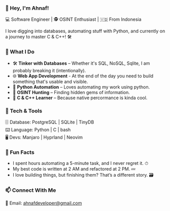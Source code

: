### 👋 Hey, I'm Ahnaf!
💻 Software Engineer | 🕵️ OSINT Enthusiast | 🇮🇩 From Indonesia

I love digging into databases, automating stuff with Python, and currently on a journey to master C & C++! 🛠️

### 📝 What I Do
- 🛠️ **Tinker with Databases** – Whether it's SQL, NoSQL, Sqlite, I am probably breaking it (intentionally).
- 🌐 **Web App Development** - At the end of the day you need to build something that's usable and visible.
- 📄 **Python Automation** – Loves automating my work using python.
- 🎯 **OSINT Hunting** – Finding hidden gems of information.
- 🔨 **C & C++ Learner** – Because native percormance is kinda cool.

### 🚀 Tech & Tools  
🗄️ Database: PostgreSQL | SQLite | TinyDB  
⌨️ Language: Python | C | bash  
🖥 Devs: Manjaro | Hyprland | Neovim  

### 🎯 Fun Facts
- I spent hours automating a 5-minute task, and I never regret it. ⏱
- My best code is written at 2 AM and refactored at 2 PM. 💤
- I love building things, but finishing them? That’s a different story. 🗃

### 📫 Connect With Me
📧 Email: ahnafdeveloper@gmail.com
